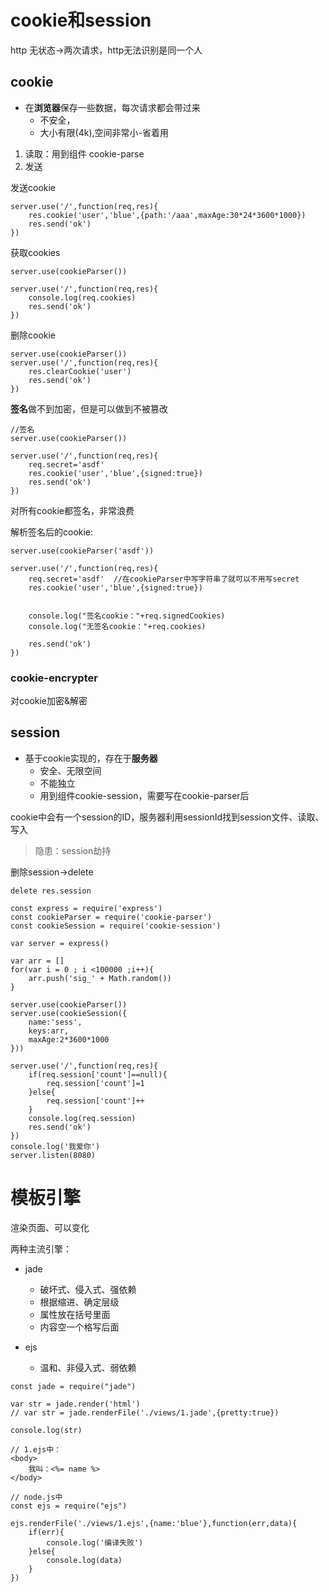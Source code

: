# cookie和session

http 无状态->两次请求，http无法识别是同一个人

## cookie
- 在**浏览器**保存一些数据，每次请求都会带过来 
    - 不安全，
    - 大小有限(4k),空间非常小-省着用
    
1. 读取：用到组件 cookie-parse
2. 发送

发送cookie
```
server.use('/',function(req,res){
    res.cookie('user','blue',{path:'/aaa',maxAge:30*24*3600*1000})
    res.send('ok')
})
```
获取cookies
```
server.use(cookieParser())

server.use('/',function(req,res){
    console.log(req.cookies)
    res.send('ok')
})
```
删除cookie
```
server.use(cookieParser())
server.use('/',function(req,res){
    res.clearCookie('user')
    res.send('ok')
})
```
**签名**做不到加密，但是可以做到不被篡改
```
//签名
server.use(cookieParser())

server.use('/',function(req,res){
    req.secret='asdf'
    res.cookie('user','blue',{signed:true})
    res.send('ok')
})
```
对所有cookie都签名，非常浪费

解析签名后的cookie:
```
server.use(cookieParser('asdf'))

server.use('/',function(req,res){
    req.secret='asdf'  //在cookieParser中写字符串了就可以不用写secret
    res.cookie('user','blue',{signed:true})


    console.log("签名cookie："+req.signedCookies)
    console.log("无签名cookie："+req.cookies)

    res.send('ok')
})
```


### cookie-encrypter
对cookie加密&解密


## session
- 基于cookie实现的，存在于**服务器**
    - 安全、无限空间
    - 不能独立
    - 用到组件cookie-session，需要写在cookie-parser后

cookie中会有一个session的ID，服务器利用sessionId找到session文件、读取、写入

> 隐患：session劫持

删除session->delete
```
delete res.session
```

```
const express = require('express')
const cookieParser = require('cookie-parser')
const cookieSession = require('cookie-session')

var server = express()

var arr = []
for(var i = 0 ; i <100000 ;i++){
    arr.push('sig_' + Math.random())
}

server.use(cookieParser())
server.use(cookieSession({
    name:'sess',
    keys:arr,
    maxAge:2*3600*1000
}))

server.use('/',function(req,res){
    if(req.session['count']==null){
        req.session['count']=1
    }else{
        req.session['count']++
    }
    console.log(req.session)
    res.send('ok')
})
console.log('我爱你')
server.listen(8080)
```
# 模板引擎
渲染页面、可以变化

两种主流引擎：
- jade
    - 破坏式、侵入式、强依赖
    - 根据缩进、确定层级
    - 属性放在括号里面
    - 内容空一个格写后面


- ejs
    - 温和、非侵入式、弱依赖

```
const jade = require("jade")

var str = jade.render('html')
// var str = jade.renderFile('./views/1.jade',{pretty:true})

console.log(str)
```

```
// 1.ejs中：
<body>
    我叫：<%= name %>
</body>

// node.js中
const ejs = require("ejs")

ejs.renderFile('./views/1.ejs',{name:'blue'},function(err,data){
    if(err){
        console.log('编译失败')
    }else{
        console.log(data)
    }
})
```












